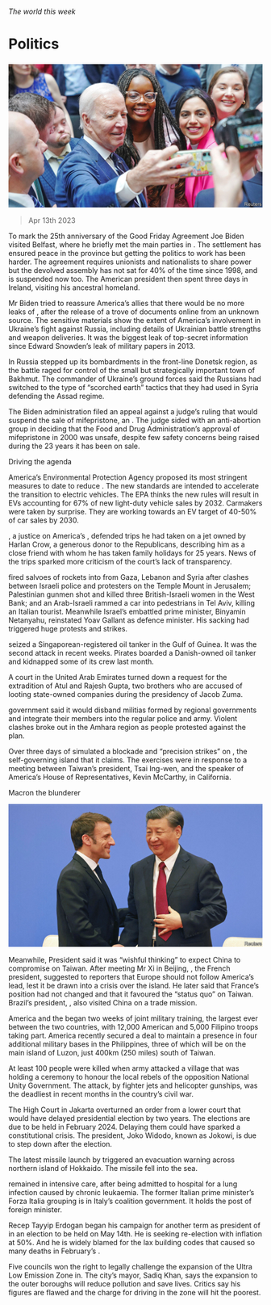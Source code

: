 ###### The world this week

# Politics 

#####  

![image](images/20230415_WWP001.jpg) 

> Apr 13th 2023 

To mark the 25th anniversary of the Good Friday Agreement Joe Biden visited Belfast, where he briefly met the main parties in . The settlement has ensured peace in the province but getting the politics to work has been harder. The agreement requires unionists and nationalists to share power but the devolved assembly has not sat for 40% of the time since 1998, and is suspended now too. The American president then spent three days in Ireland, visiting his ancestral homeland.

Mr Biden tried to reassure America’s allies that there would be no more leaks of , after the release of a trove of documents online from an unknown source. The sensitive materials show the extent of America’s involvement in Ukraine’s fight against Russia, including details of Ukrainian battle strengths and weapon deliveries. It was the biggest leak of top-secret information since Edward Snowden’s leak of military papers in 2013. 

In  Russia stepped up its bombardments in the front-line Donetsk region, as the battle raged for control of the small but strategically important town of Bakhmut. The commander of Ukraine’s ground forces said the Russians had switched to the type of “scorched earth” tactics that they had used in Syria defending the Assad regime. 

The Biden administration filed an appeal against a judge’s ruling that would suspend the sale of mifepristone, an . The judge sided with an anti-abortion group in deciding that the Food and Drug Administration’s approval of mifepristone in 2000 was unsafe, despite few safety concerns being raised during the 23 years it has been on sale. 

Driving the agenda

America’s Environmental Protection Agency proposed its most stringent measures to date to reduce . The new standards are intended to accelerate the transition to electric vehicles. The EPA thinks the new rules will result in EVs accounting for 67% of new light-duty vehicle sales by 2032. Carmakers were taken by surprise. They are working towards an EV target of 40-50% of car sales by 2030. 

, a justice on America’s , defended trips he had taken on a jet owned by Harlan Crow, a generous donor to the Republicans, describing him as a close friend with whom he has taken family holidays for 25 years. News of the trips sparked more criticism of the court’s lack of transparency.

 fired salvoes of rockets into  from Gaza, Lebanon and Syria after clashes between Israeli police and protesters on the Temple Mount in Jerusalem; Palestinian gunmen shot and killed three British-Israeli women in the West Bank; and an Arab-Israeli rammed a car into pedestrians in Tel Aviv, killing an Italian tourist. Meanwhile Israel’s embattled prime minister, Binyamin Netanyahu, reinstated Yoav Gallant as defence minister. His sacking had triggered huge protests and strikes.

 seized a Singaporean-registered oil tanker in the Gulf of Guinea. It was the second attack in recent weeks. Pirates boarded a Danish-owned oil tanker and kidnapped some of its crew last month. 

A court in the United Arab Emirates turned down a  request for the extradition of Atul and Rajesh Gupta, two brothers who are accused of looting state-owned companies during the presidency of Jacob Zuma. 

 government said it would disband militias formed by regional governments and integrate their members into the regular police and army. Violent clashes broke out in the Amhara region as people protested against the plan.

Over three days of   simulated a blockade and “precision strikes” on , the self-governing island that it claims. The exercises were in response to a meeting between Taiwan’s president, Tsai Ing-wen, and the speaker of America’s House of Representatives, Kevin McCarthy, in California. 

Macron the blunderer

![image](images/20230415_WWP002.jpg) 


Meanwhile, President  said it was “wishful thinking” to expect China to compromise on Taiwan. After meeting Mr Xi in Beijing, , the French president, suggested to reporters that Europe should not follow America’s lead, lest it be drawn into a crisis over the island. He later said that France’s position had not changed and that it favoured the “status quo” on Taiwan. Brazil’s president, , also visited China on a trade mission.

America and the  began two weeks of joint military training, the largest ever between the two countries, with 12,000 American and 5,000 Filipino troops taking part. America recently secured a deal to maintain a presence in four additional military bases in the Philippines, three of which will be on the main island of Luzon, just 400km (250 miles) south of Taiwan. 

At least 100 people were killed when  army attacked a village that was holding a ceremony to honour the local rebels of the opposition National Unity Government. The attack, by fighter jets and helicopter gunships, was the deadliest in recent months in the country’s civil war. 

The High Court in Jakarta overturned an order from a lower court that would have delayed  presidential election by two years. The elections are due to be held in February 2024. Delaying them could have sparked a constitutional crisis. The president, Joko Widodo, known as Jokowi, is due to step down after the election. 

The latest missile launch by  triggered an evacuation warning across  northern island of Hokkaido. The missile fell into the sea.

 remained in intensive care, after being admitted to hospital for a lung infection caused by chronic leukaemia. The former Italian prime minister’s Forza Italia grouping is in Italy’s coalition government. It holds the post of foreign minister. 

Recep Tayyip Erdogan began his campaign for another term as president of  in an election to be held on May 14th. He is seeking re-election with inflation at 50%. And he is widely blamed for the lax building codes that caused so many deaths in February’s . 

Five councils won the right to legally challenge the expansion of the Ultra Low Emission Zone in. The city’s mayor, Sadiq Khan, says the expansion to the outer boroughs will reduce pollution and save lives. Critics say his figures are flawed and the charge for driving in the zone will hit the poorest. 

